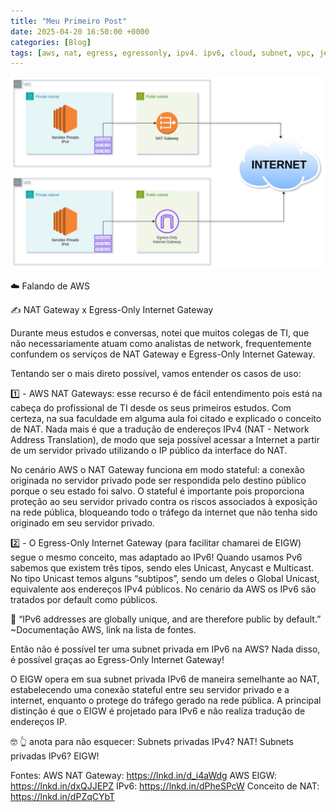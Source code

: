 ```yaml
---
title: "Meu Primeiro Post"
date: 2025-04-20 16:50:00 +0000
categories: [Blog]
tags: [aws, nat, egress, egressonly, ipv4. ipv6, cloud, subnet, vpc, jekyll, chirpy, conhecimento]
---
```


![Top Image](/assets/img/natxegress.jpeg)

☁️ Falando de AWS

✍ NAT Gateway x Egress-Only Internet Gateway

Durante meus estudos e conversas, notei que muitos colegas de TI, que não necessariamente atuam como analistas de network, frequentemente confundem os serviços de NAT Gateway e Egress-Only Internet Gateway.

Tentando ser o mais direto possível, vamos entender os casos de uso:

1️⃣ - AWS NAT Gateways: esse recurso é de fácil entendimento pois está na cabeça do profissional de TI desde os seus primeiros estudos. Com certeza, na sua faculdade em alguma aula foi citado e explicado o conceito de NAT. 
Nada mais é que a tradução de endereços IPv4 (NAT - Network Address Translation), de modo que seja possível acessar a Internet a partir de um servidor privado utilizando o IP público da interface do NAT.

No cenário AWS o NAT Gateway funciona em modo stateful: a conexão originada no servidor privado pode ser respondida pelo destino público porque o seu estado foi salvo. O stateful é importante pois proporciona proteção ao seu servidor privado contra os riscos associados à exposição na rede pública, bloqueando todo o tráfego da internet que não tenha sido originado em seu servidor privado.

2️⃣ - O Egress-Only Internet Gateway (para facilitar chamarei de EIGW) segue o mesmo conceito, mas adaptado ao IPv6!
Quando usamos Pv6 sabemos que existem três tipos, sendo eles Unicast, Anycast e Multicast. No tipo Unicast temos alguns “subtipos”, sendo um deles o Global Unicast, equivalente aos endereços IPv4 públicos. No cenário da AWS os IPv6 são tratados por default como públicos.

💭 “IPv6 addresses are globally unique, and are therefore public by default.” ~Documentação AWS, link na lista de fontes.

Então não é possível ter uma subnet privada em IPv6 na AWS? Nada disso, é possível graças ao Egress-Only Internet Gateway!

O EIGW opera em sua subnet privada IPv6 de maneira semelhante ao NAT, estabelecendo uma conexão stateful entre seu servidor privado e a internet, enquanto o protege do tráfego gerado na rede pública. A principal distinção é que o EIGW é projetado para IPv6 e não realiza tradução de endereços IP.

🤓 👆 anota para não esquecer:
Subnets privadas IPv4? NAT!
Subnets privadas IPv6? EIGW!

Fontes:
AWS NAT Gateway: https://lnkd.in/d_i4aWdg
AWS EIGW: https://lnkd.in/dxQJJEPZ 
IPv6: https://lnkd.in/dPheSPcW 
Conceito de NAT: https://lnkd.in/dPZqCYbT 